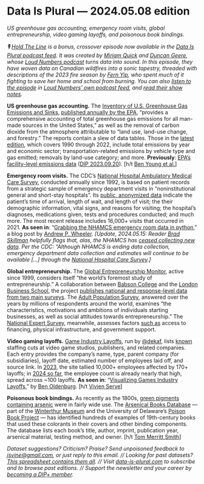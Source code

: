 Data Is Plural — 2024.05.08 edition
===================================

*US greenhouse gas accounting, emergency room visits, global entrepreneurship, video gaming layoffs, and poisonous book bindings.*


*🎙 [Hold The Line](https://podcast.data-is-plural.com/2159594/15027348-bonus-episode-hold-the-line-by-loud-numbers) is a bonus, crossover episode now available in the [Data Is Plural podcast feed](https://podcast.data-is-plural.com/). It was created by [Miriam Quick](https://miriamquick.com/) and [Duncan Geere](https://www.duncangeere.com/), whose [Loud Numbers podcast](https://www.loudnumbers.net/podcast) turns data into sound. In this episode, they have woven data on Canadian wildfires into a sonic tapestry, threaded with descriptions of the 2023 fire season by [Fern Yip](https://www.earthkin.ca/fernyip), who spent much of it fighting to save her home and school from burning. You can also [listen to the episode](https://podcasters.spotify.com/pod/show/loudnumbers/episodes/Hold-the-Line-e2i78vs) in [Loud Numbers’ own podcast feed](https://podcasters.spotify.com/pod/show/loudnumbers/), and [read their show notes](https://docs.google.com/document/d/1QReQWDyc_MGIs2W_C-PW-TIRq5q_tg5-kbWo6jpzcpk/edit).*



__US greenhouse gas accounting.__ The [Inventory of U.S. Greenhouse Gas Emissions and Sinks](https://www.epa.gov/ghgemissions/inventory-us-greenhouse-gas-emissions-and-sinks), [published annually by the EPA](https://www.epa.gov/ghgemissions/us-greenhouse-gas-inventory-report-archive), “provides a comprehensive accounting of total greenhouse gas emissions for all man-made sources in the United States,” as well as the removal of carbon dioxide from the atmosphere attributable to “land use, land-use change, and forestry.” The reports contain a slew of data tables. Those in the [latest edition](https://www.epa.gov/ghgemissions/inventory-us-greenhouse-gas-emissions-and-sinks-1990-2022), which covers 1990 through 2022, include total emissions by year and economic sector; transportation-related emissions by vehicle type and gas emitted; removals by land-use category; and more. __Previously__: [EPA’s facility-level emissions data](https://ghgdata.epa.gov/ghgp/main.do#/facility/) ([DIP 2023.09.20](https://www.data-is-plural.com/archive/2023-09-20-edition/)). [h/t [Ben Young et al.](https://www.sciencedirect.com/science/article/pii/S2352340924001446)]


__Emergency room visits.__ The CDC’s [National Hospital Ambulatory Medical Care Survey](https://www.cdc.gov/nchs/ahcd/about_ahcd.htm), conducted annually since 1992, is based on patient records from a strategic sample of emergency department visits in “noninstitutional general and short-stay hospitals”. Its [public, anonymized data](https://www.cdc.gov/nchs/ahcd/datasets_documentation_related.htm) indicate the patient’s time of arrival, length of wait, and length of visit; the their demographic information, vital signs, and reasons for visiting; the hospital’s diagnoses, medications given, tests and procedures conducted; and much more. The most recent release includes 16,000+ visits that occurred in 2021. __As seen in__: “[Grabbing the NHAMCS emergency room data in python](https://andrewpwheeler.com/2024/03/30/grabbing-the-nhamcs-emergency-room-data-in-python/),” a blog post by [Andrew P. Wheeler](https://andrewpwheeler.com/about/). *[Update, 2024.05.15: Reader [Brad Skillman](https://www.linkedin.com/in/brad-skillman-6a87b110/) helpfully flags that, alas, the NHAMCS has [ceased collecting new data](https://www.cdc.gov/nchs/ahcd/notice.htm#anchor_1678674377785). Per the CDC: “Although NHAMCS is ending data collection, emergency department data collection and estimates will continue to be available […] through the [National Hospital Care Survey](https://www.cdc.gov/nchs/nhcs/index.htm).]*


__Global entrepreneurship.__ The [Global Entrepreneurship Monitor](https://www.gemconsortium.org/), active since 1999, considers itself “the world’s foremost study of entrepreneurship.” A collaboration between [Babson College](https://en.wikipedia.org/wiki/Babson_College) and the [London Business School](https://en.wikipedia.org/wiki/London_Business_School), the project [publishes national and response-level data from two main surveys](https://www.gemconsortium.org/data). The [Adult Population Survey](https://www.gemconsortium.org/data/sets?id=aps), answered over the years by millions of respondents around the world, examines “the characteristics, motivations and ambitions of individuals starting businesses, as well as social attitudes towards entrepreneurship.” The [National Expert Survey](https://www.gemconsortium.org/data/sets?id=nes), meanwhile, assesses factors [such as](https://www.gemconsortium.org/wiki/1154) access to financing, physical infrastructure, and government support.


__Video gaming layoffs.__ [Game Industry Layoffs](https://publish.obsidian.md/vg-layoffs/), run by [@dekaf](https://twitter.com/dekaf), lists [known](https://publish.obsidian.md/vg-layoffs/Misc/About+%26+Contact) staffing cuts at video game studios, publishers, and related companies. Each entry provides the company’s name, type, parent company (for subsidiaries), layoff date, estimated number of employees laid off, and source link. In [2023](https://publish.obsidian.md/vg-layoffs/Archive/2023), the site tallied 10,000+ employees affected by 170+ layoffs; in [2024 so far](https://publish.obsidian.md/vg-layoffs/Archive/2024), the employee count is already nearly that high, spread across ~100 layoffs.  __As seen in__: “[Visualizing Games Industry Layoffs](https://observablehq.com/@benoldenburg/visualizing-games-industry-layoffs),” by [Ben Oldenburg](https://oldenburg.design). [h/t [Vivien Serve](https://blog.datawrapper.de/data-vis-dispatch-march-26-2024/)]


__Poisonous book bindings.__ As recently as the 1800s, [green pigments](https://en.wikipedia.org/wiki/Paris_green) [containing arsenic](https://en.wikipedia.org/wiki/Scheele%27s_Green) were in fairly wide use. The [Arsenical Books Database](https://sites.udel.edu/poisonbookproject/arsenical-books-database/) — part of the [Winterthur Museum](https://www.winterthur.org/) and the University of Delaware’s [Poison Book Project](https://sites.udel.edu/poisonbookproject/) — has identified hundreds of examples of 19th-century books that used these colorants in their covers and other binding components. The database lists each book’s title, author, imprint, publication year, arsenical material, testing method, and owner. [h/t [Tom Merritt Smith](https://tmerrittsmith.github.io/)]


*Dataset suggestions? Criticism? Praise? Send unpoisoned feedback to jsvine@gmail.com, or just reply to this email. // Looking for past datasets? [This spreadsheet contains them all](https://docs.google.com/spreadsheets/d/1wZhPLMCHKJvwOkP4juclhjFgqIY8fQFMemwKL2c64vk/edit#gid=0). // Visit [data-is-plural.com](https://www.data-is-plural.com) to subscribe and to browse past editions. // Support the newsletter and your career by [becoming a DIP+ member](https://www.data-is-plural.com/plus/).*
